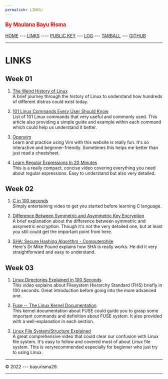 ```yaml
---
permalink: LINKS/
---
```

<span style="color:red; font-weight:bold; font-size:larger;">By Maulana Bayu Risma</span>
<br><br>
[HOME](https://bayurisma29.github.io/os222/) ---
[LINKS](LINKS/) ----
[PUBLIC KEY](TXT/mypubkey.txt) ---
[LOG](TXT/mylog.txt) ---
[TARBALL](SandBox/) ---
[GITHUB](https://github.com/bayurisma29/os222)
<br>
<hr>

# LINKS<br>
## Week 01<br>
1. [The Weird History of Linux](https://youtu.be/ShcR4Zfc6Dw)<br>
A brief journey through the history of Linux to understand how hundreds of different distros could exist today.

2. [101 Linux Commands Every User Should Know](https://linuxhint.com/101-linux-commands/)<br>
List of 101 Linux commands that very useful and commonly used. This article also providing a simple guide and example within each command which could help us understand it better.

3. [Openvim](https://www.openvim.com/)<br>
Learn and practice using Vim with this website is really fun. It's so interactive and beginner-friendly. Sometimes this helps me better than just read a cheatsheet.

4. [Learn Regular Expressions In 20 Minutes](https://youtu.be/rhzKDrUiJVk)<br>
This is a really compact, concise video covering everything you need about regular expressions. Easy to understand but also very detailed. 

## Week 02<br>
1. [C in 100 seconds](https://youtu.be/U3aXWizDbQ4)<br>
Simply entertaining video to get you started before learning C language.

2. [Difference Between Symmetric and Asymmetric Key Encryption](https://www.geeksforgeeks.org/difference-between-symmetric-and-asymmetric-key-encryption/)<br>
A brief explanation about the difference between symmetric and assymetric encryption. Though it's not the very detailed one, but at least you still could get the important point from here.

3. [SHA: Secure Hashing Algorithm - Computerphile](https://youtu.be/DMtFhACPnTY)<br>
Here's Dr Mike Pound explains how SHA is really works. He did it very straightforward and easy to understand.

## Week 03<br>
1. [Linux Directories Explained in 100 Seconds](https://www.youtube.com/watch?v=42iQKuQodW4&ab_channel=Fireship)<br>
This video explains about Filesystem Hierarchy Standard (FHS) briefly in 100 seconds. Great introduction before going into the more advanced one.

2. [Fuse -- The Linux Kernel Documentation](https://www.kernel.org/doc/html/latest/filesystems/fuse.html)<br>
This kernel documentation about FUSE could guide you to grasp some important commands and definition about FUSE system. It also provided with a well-explanation in each section. 

3. [Linux File System/Structure Explained](https://www.youtube.com/watch?v=HbgzrKJvDRw&ab_channel=DorianDotSlash)<br>
A great comprehensive video that could clear our confusion with Linux file system. It's easy to follow and covered most of about Linux file system. This is veryrecommended especially for beginner who just try to using Linux.
 
<hr>
&copy; 2022 --- bayurisma29.
<hr>
<br>

